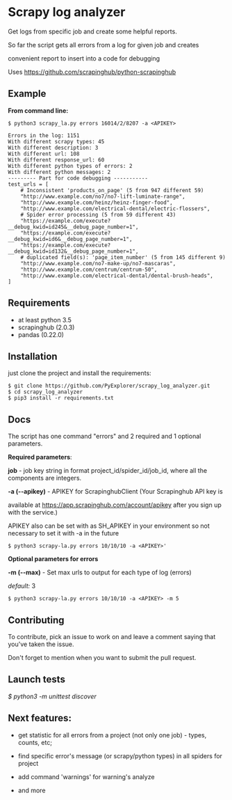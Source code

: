 Scrapy log analyzer
==

Get logs from specific job and create some helpful reports. 

So far the script gets all errors from a log for given job and creates

convenient report to insert into a code for debugging
  
Uses https://github.com/scrapinghub/python-scrapinghub

Example
--

**From command line:**

```
$ python3 scrapy_la.py errors 16014/2/8207 -a <APIKEY> 

```

```
Errors in the log: 1151
With different scrapy types: 45
With different description: 3
With different url: 108
With different response_url: 60
With different python types of errors: 2
With different python messages: 2
--------- Part for code debugging -----------
test_urls = [
    # Inconsistent 'products_on_page' (5 from 947 different 59)
    "http://www.example.com/no7/no7-lift-luminate-range",
    "http://www.example.com/heinz/heinz-finger-food",
    "http://www.example.com/electrical-dental/electric-flossers",
    # Spider error processing (5 from 59 different 43)
    "https://example.com/execute?__debug_kwid=id245&__debug_page_number=1",
    "https://example.com/execute?__debug_kwid=id6&__debug_page_number=1",
    "https://example.com/execute?__debug_kwid=id132&__debug_page_number=1",
    # duplicated field(s): 'page_item_number' (5 from 145 different 9)
    "http://www.example.com/no7-make-up/no7-mascaras",
    "http://www.example.com/centrum/centrum-50",
    "http://www.example.com/electrical-dental/dental-brush-heads",
]
```

Requirements
--

- at least python 3.5
- scrapinghub (2.0.3)
- pandas (0.22.0)
 

Installation
--

just clone the project and install the requirements:

```
$ git clone https://github.com/PyExplorer/scrapy_log_analyzer.git
$ cd scrapy_log_analyzer
$ pip3 install -r requirements.txt
```

Docs
--
The script has one command "errors" and 2 required and 1 optional parameters. 
  
**Required parameters**:

**job** - job key string in format project_id/spider_id/job_id, where all the components are integers.

**-a (--apikey)** - APIKEY for ScrapinghubClient (Your Scrapinghub API key is 

available at https://app.scrapinghub.com/account/apikey after you sign up with the service.)

APIKEY also can be set with as SH_APIKEY in your environment so not necessary to set it with -a in the future

```
$ python3 scrapy-la.py errors 10/10/10 -a <APIKEY>'
```

**Optional parameters for errors**

**-m (--max)** - Set max urls to output for each type of log (errors)
  
*default:* 3

```
$ python3 scrapy-la.py errors 10/10/10 -a <APIKEY> -m 5
```

Contributing
--

To contribute, pick an issue to work on and leave a comment saying that you've taken the issue. 

Don't forget to mention when you want to submit the pull request.


Launch tests
--

*$ python3 -m unittest discover*

Next features:
--
 
- get statistic for all errors from a project (not only one job) - types, counts, etc;

- find specific error's message (or scrapy/python types) in all spiders for project

- add command 'warnings' for warning's analyze

- and more



